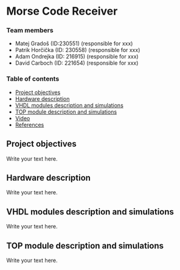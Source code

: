 # Morse Code Receiver

### Team members

* Matej Gradoš (ID:230551) (responsible for xxx)
* Patrik Horčička (ID: 230558) (responsible for xxx)
* Adam Ondrejka (ID: 216915) (responsible for xxx)
* David Carboch (ID: 221654) (responsible for xxx)

### Table of contents 

* [Project objectives](#objectives)
* [Hardware description](#hardware)
* [VHDL modules description and simulations](#modules)
* [TOP module description and simulations](#top)
* [Video](#video)
* [References](#references)

<a name="objectives"></a>

## Project objectives

Write your text here.

<a name="hardware"></a>

## Hardware description

Write your text here.

<a name="modules"></a>

## VHDL modules description and simulations

Write your text here.

<a name="top"></a>

## TOP module description and simulations

Write your text here.

<a name="video"></a>
